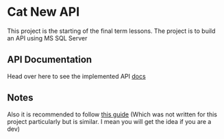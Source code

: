 # Cat New API

This project is the starting of the final term lessons. The project is to build an API using MS SQL Server

## API Documentation

Head over here to see the implemented API [docs](https://documenter.getpostman.com/view/21420955/2s9Y5cugPn)

## Notes

Also it is recommended to follow [this guide](https://github.com/Abir-Tx/EzWatchTicketing/blob/main/docs/devdoc.md#open-project) (Which was not written for this project particularly but is similar. I mean you will get the idea if you are a dev)

